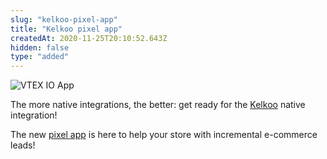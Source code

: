 ```yaml
---
slug: "kelkoo-pixel-app"
title: "Kelkoo pixel app"
createdAt: 2020-11-25T20:10:52.643Z
hidden: false
type: "added"
---
```


![VTEX IO App](https://cdn.jsdelivr.net/gh/vtexdocs/dev-portal-content@main/images/kelkoo-pixel-app-0.png)

The more native integrations, the better: get ready for the [Kelkoo](https://www.kelkoogroup.com/) native integration!

The new [pixel app](https://developers.vtex.com/docs/apps/vtex.kelkoo/) is here to help your store with incremental e-commerce leads!
